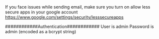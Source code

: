 If you face issues while sending email, make sure you turn on allow less secure apps in your google account
 https://www.google.com/settings/security/lesssecureapps 
 
 
############Authentication############
User is admin
Password is admin (encoded as a bcrypt string)
